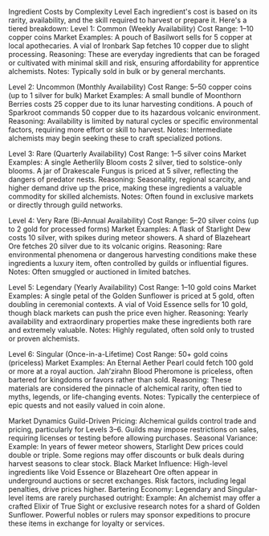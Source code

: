 Ingredient Costs by Complexity Level
Each ingredient's cost is based on its rarity, availability, and the skill required to harvest or prepare it. Here's a tiered breakdown:
Level 1: Common (Weekly Availability)
Cost Range: 1–10 copper coins
Market Examples:
A pouch of Basilwort sells for 5 copper at local apothecaries.
A vial of Ironbark Sap fetches 10 copper due to slight processing.
Reasoning: These are everyday ingredients that can be foraged or cultivated with minimal skill and risk, ensuring affordability for apprentice alchemists.
Notes: Typically sold in bulk or by general merchants.

Level 2: Uncommon (Monthly Availability)
Cost Range: 5–50 copper coins (up to 1 silver for bulk)
Market Examples:
A small bundle of Moonthorn Berries costs 25 copper due to its lunar harvesting conditions.
A pouch of Sparkroot commands 50 copper due to its hazardous volcanic environment.
Reasoning: Availability is limited by natural cycles or specific environmental factors, requiring more effort or skill to harvest.
Notes: Intermediate alchemists may begin seeking these to craft specialized potions.

Level 3: Rare (Quarterly Availability)
Cost Range: 1–5 silver coins
Market Examples:
A single Aetherlily Bloom costs 2 silver, tied to solstice-only blooms.
A jar of Drakescale Fungus is priced at 5 silver, reflecting the dangers of predator nests.
Reasoning: Seasonality, regional scarcity, and higher demand drive up the price, making these ingredients a valuable commodity for skilled alchemists.
Notes: Often found in exclusive markets or directly through guild networks.

Level 4: Very Rare (Bi-Annual Availability)
Cost Range: 5–20 silver coins (up to 2 gold for processed forms)
Market Examples:
A flask of Starlight Dew costs 10 silver, with spikes during meteor showers.
A shard of Blazeheart Ore fetches 20 silver due to its volcanic origins.
Reasoning: Rare environmental phenomena or dangerous harvesting conditions make these ingredients a luxury item, often controlled by guilds or influential figures.
Notes: Often smuggled or auctioned in limited batches.

Level 5: Legendary (Yearly Availability)
Cost Range: 1–10 gold coins
Market Examples:
A single petal of the Golden Sunflower is priced at 5 gold, often doubling in ceremonial contexts.
A vial of Void Essence sells for 10 gold, though black markets can push the price even higher.
Reasoning: Yearly availability and extraordinary properties make these ingredients both rare and extremely valuable.
Notes: Highly regulated, often sold only to trusted or proven alchemists.

Level 6: Singular (Once-in-a-Lifetime)
Cost Range: 50+ gold coins (priceless)
Market Examples:
An Eternal Aether Pearl could fetch 100 gold or more at a royal auction.
Jah’zirahn Blood Pheromone is priceless, often bartered for kingdoms or favors rather than sold.
Reasoning: These materials are considered the pinnacle of alchemical rarity, often tied to myths, legends, or life-changing events.
Notes: Typically the centerpiece of epic quests and not easily valued in coin alone.

Market Dynamics
Guild-Driven Pricing:
Alchemical guilds control trade and pricing, particularly for Levels 3–6.
Guilds may impose restrictions on sales, requiring licenses or testing before allowing purchases.
Seasonal Variance:
Example: In years of fewer meteor showers, Starlight Dew prices could double or triple.
Some regions may offer discounts or bulk deals during harvest seasons to clear stock.
Black Market Influence:
High-level ingredients like Void Essence or Blazeheart Ore often appear in underground auctions or secret exchanges.
Risk factors, including legal penalties, drive prices higher.
Bartering Economy:
Legendary and Singular-level items are rarely purchased outright:
Example: An alchemist may offer a crafted Elixir of True Sight or exclusive research notes for a shard of Golden Sunflower.
Powerful nobles or rulers may sponsor expeditions to procure these items in exchange for loyalty or services.

